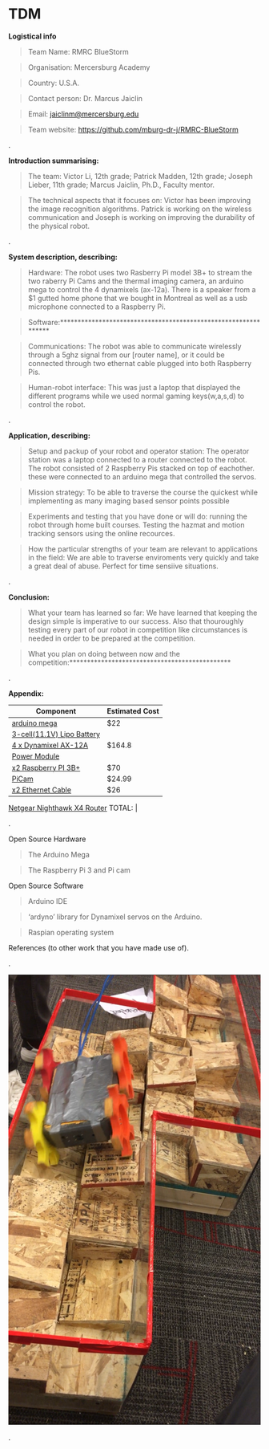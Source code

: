 # TDM

**Logistical info**

>Team Name: RMRC BlueStorm

>Organisation: Mercersburg Academy

>Country: U.S.A.

>Contact person: Dr. Marcus Jaiclin

>Email:  jaiclinm@mercersburg.edu 

>Team website: https://github.com/mburg-dr-j/RMRC-BlueStorm

.





**Introduction summarising:**

>The team: Victor Li, 12th grade; Patrick Madden, 12th grade; Joseph Lieber, 11th grade; Marcus Jaiclin, Ph.D., Faculty mentor. 


>The technical aspects that it focuses on: Victor has been improving the image recognition algorithms. Patrick is working on the wireless communication and Joseph is working on improving the durability of the physical robot.


.




**System description, describing:**

>Hardware: The robot uses two Rasberry Pi model 3B+ to stream the two raberry Pi Cams and the thermal imaging camera, an arduino mega to control the 4 dynamixels (ax-12a). There is a speaker from a $1 gutted home phone that we bought in Montreal as well as a usb microphone connected to a Raspberry Pi.

>Software:***************************************************************

>Communications: The robot was able to communicate wirelessly through a 5ghz signal from our [router name], or it could be connected through two ethernat cable plugged into both Raspberry Pis.

>Human-robot interface: This was just a laptop that displayed the different programs while we used normal gaming keys(w,a,s,d) to control the robot.


.



**Application, describing:**

>Setup and packup of your robot and operator station: The operator station was a laptop connected to a router connected to the robot. The robot consisted of 2 Raspberry Pis stacked on top of eachother. these were connected to an arduino mega that controlled the servos.

>Mission strategy: To be able to traverse the course the quickest while implementing as many imaging based sensor points possible

>Experiments and testing that you have done or will do: running the robot through home built courses. Testing the hazmat and motion tracking sensors using the online recources.

>How the particular strengths of your team are relevant to applications in the field: We are able to traverse enviroments very quickly and take a great deal of abuse. Perfect for time sensiive situations.

.


**Conclusion:**

>What your team has learned so far: We have learned that keeping the design simple is imperative to our success. Also that thouroughly testing every part of our robot in competition like circumstances is needed in order to be prepared at the competition.

>What you plan on doing between now and the competition:**********************************************

.




**Appendix:**

 Component | Estimated Cost
 ----------|----------------
[arduino mega](https://www.mouser.com/ProductDetail/Arduino/A000066?qs=BC3YYPaifMrIue9b%252bHtKQg%3D%3D&gclid=Cj0KCQjwidPcBRCGARIsALM--eN8v65L1Oa7wp3lAjmWGikhGuY3MppZZ6ereN1YRN4TAOq24Qmx4N0aAtqjEALw_wcB)| $22
[3-cell(11.1V) Lipo Battery]()|
[4 x Dynamixel AX-12A](https://www.trossenrobotics.com/p/ax-12w-dynamixel-robot-servo.aspx?feed=Froogle&gclid=Cj0KCQjwidPcBRCGARIsALM--ePvoacYGdES8VoEXtqBKq1GnUcX1IFlbtcr-JInCoGgyg1OW942NOsaAlK1EALw_wcB)|$164.8
[Power Module]()|
[x2 Raspberry PI 3B+](https://www.adafruit.com/product/3775?gclid=Cj0KCQjwlqLdBRCKARIsAPxTGaU_UiXwLVAFBxmkHFe7VUJyW7p9HEdM9KS7SXtUwGT-HUhirt0bVQsaApRWEALw_wcB)|$70
[PiCam](http://www.microcenter.com/product/465935/Raspberry_Pi_Camera_Module_V2?src=raspberrypi)|$24.99
[x2 Ethernet Cable](https://www.monoprice.com/product?p_id=5905&gclid=Cj0KCQjwidPcBRCGARIsALM--eOVewPcyw5ijob6wHENVjCONQkVqlPGV5DEStqtwm2Bfp4aYLv3gEcaAur4EALw_wcB)|$26
[Netgear Nighthawk X4 Router]()
TOTAL: |

.

Open Source Hardware  

> The Arduino Mega

> The Raspberry Pi 3 and Pi cam

Open Source Software  

>Arduino IDE  

>‘ardyno’ library for Dynamixel servos on the Arduino. 

>Raspian operating system

References (to other work that you have made use of).


.


![The Robot](RMRC_pic.png)


.



